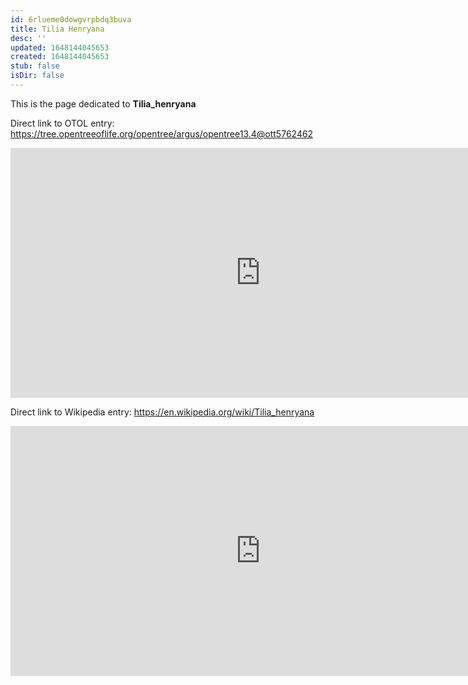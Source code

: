 ```yaml
---
id: 6rlueme0dowgvrpbdq3buva
title: Tilia Henryana
desc: ''
updated: 1648144045653
created: 1648144045653
stub: false
isDir: false
---
```

This is the page dedicated to **Tilia_henryana**


Direct link to OTOL entry: https://tree.opentreeoflife.org/opentree/argus/opentree13.4@ott5762462



<html>
    <body>
    <iframe src="https://tree.opentreeoflife.org/opentree/argus/opentree13.4@ott5762462"
    width="800" height="400" frameborder="0" allowfullscreen> </iframe>
    </body>
</html>
    


Direct link to Wikipedia entry: https://en.wikipedia.org/wiki/Tilia_henryana



<html>
    <body>
    <iframe src="https://en.wikipedia.org/wiki/Tilia_henryana"
    width="800" height="400" frameborder="0" allowfullscreen> </iframe>
    </body>
</html>
    
